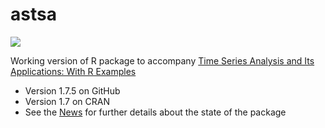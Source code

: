 # astsa
<a href="https://github.com/nickpoison"><img src="https://img.shields.io/badge/NickyPoison-approved-ff69b4.svg?style=flat"></a> 


Working version of R package to accompany [Time Series Analysis and Its Applications: With R Examples](http://www.stat.pitt.edu/stoffer/tsa4/)

* Version 1.7.5 on GitHub
* Version 1.7 on CRAN 
* See the [News](https://github.com/nickpoison/astsa/blob/master/NEWS.md) for further details about the state of the package

